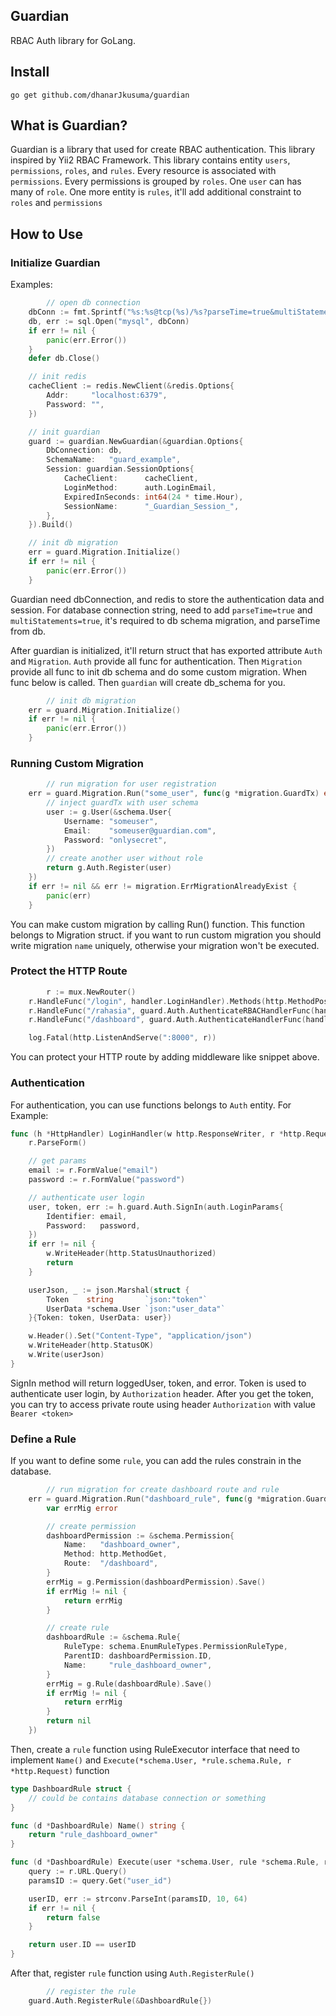 ## Guardian
RBAC Auth library for GoLang.

## Install

```console
go get github.com/dhanarJkusuma/guardian
```


## What is Guardian?
Guardian is a library that used for create RBAC authentication. This library inspired by Yii2 RBAC Framework.
This library contains entity `users`, `permissions`, `roles`, and `rules`. Every resource is associated with `permissions`. 
Every permissions is grouped by `roles`. One `user` can has many of `role`. One more entity is  `rules`, it'll add additional constraint to `roles` and `permissions` 



## How to Use
### Initialize Guardian

Examples:
```go
        // open db connection
	dbConn := fmt.Sprintf("%s:%s@tcp(%s)/%s?parseTime=true&multiStatements=true", "root", "", "127.0.0.1", "guard_example")
	db, err := sql.Open("mysql", dbConn)
	if err != nil {
		panic(err.Error())
	}
	defer db.Close()

	// init redis
	cacheClient := redis.NewClient(&redis.Options{
		Addr:     "localhost:6379",
		Password: "",
	})

	// init guardian
	guard := guardian.NewGuardian(&guardian.Options{
		DbConnection: db,
		SchemaName:   "guard_example",
		Session: guardian.SessionOptions{
			CacheClient:      cacheClient,
			LoginMethod:      auth.LoginEmail,
			ExpiredInSeconds: int64(24 * time.Hour),
			SessionName:      "_Guardian_Session_",
		},
	}).Build()

	// init db migration
	err = guard.Migration.Initialize()
	if err != nil {
		panic(err.Error())
	}
```
Guardian need dbConnection, and redis to store the authentication data and session. For database connection string, need to add
 `parseTime=true` and `multiStatements=true`, it's required to db schema migration, and parseTime from db.

After guardian is initialized, it'll return struct that has exported attribute `Auth` and `Migration`. `Auth` provide
all func for authentication. Then `Migration` provide all func to init db schema and do some custom migration.
When func below is called. Then `guardian` will create db_schema for you.
```go
        // init db migration
	err = guard.Migration.Initialize()
	if err != nil {
		panic(err.Error())
	}
```

### Running Custom Migration
```go
        // run migration for user registration
	err = guard.Migration.Run("some_user", func(g *migration.GuardTx) error {
		// inject guardTx with user schema
		user := g.User(&schema.User{
			Username: "someuser",
			Email:    "someuser@guardian.com",
			Password: "onlysecret",
		})
		// create another user without role
		return g.Auth.Register(user)
	})
	if err != nil && err != migration.ErrMigrationAlreadyExist {
		panic(err)
	}
```
You can make custom migration by calling Run() function. This function belongs to Migration struct.
if you want to run custom migration you should write migration `name` uniquely, otherwise your migration won't be executed.


### Protect the HTTP Route
```go
        r := mux.NewRouter()
	r.HandleFunc("/login", handler.LoginHandler).Methods(http.MethodPost)
	r.HandleFunc("/rahasia", guard.Auth.AuthenticateRBACHandlerFunc(handler.PrivateHandler)).Methods(http.MethodGet)
	r.HandleFunc("/dashboard", guard.Auth.AuthenticateHandlerFunc(handler.DashboardHandler)).Methods(http.MethodGet)

	log.Fatal(http.ListenAndServe(":8000", r))
```
You can protect your HTTP route by adding middleware like snippet above.

### Authentication
For authentication, you can use functions belongs to `Auth` entity.
For Example:
```go
func (h *HttpHandler) LoginHandler(w http.ResponseWriter, r *http.Request) {
	r.ParseForm()

	// get params
	email := r.FormValue("email")
	password := r.FormValue("password")

	// authenticate user login
	user, token, err := h.guard.Auth.SignIn(auth.LoginParams{
		Identifier: email,
		Password:   password,
	})
	if err != nil {
		w.WriteHeader(http.StatusUnauthorized)
		return
	}

	userJson, _ := json.Marshal(struct {
		Token    string       `json:"token"`
		UserData *schema.User `json:"user_data"`
	}{Token: token, UserData: user})

	w.Header().Set("Content-Type", "application/json")
	w.WriteHeader(http.StatusOK)
	w.Write(userJson)
}

```
SignIn method will return loggedUser, token, and error. Token is used to authenticate user login, by `Authorization` header.
After you get the token, you can try to access private route using header `Authorization` with value `Bearer <token>`

### Define a Rule
If you want to define some `rule`, you can add the rules constrain in the database.
```go
        // run migration for create dashboard route and rule
	err = guard.Migration.Run("dashboard_rule", func(g *migration.GuardTx) error {
		var errMig error

		// create permission
		dashboardPermission := &schema.Permission{
			Name:   "dashboard_owner",
			Method: http.MethodGet,
			Route:  "/dashboard",
		}
		errMig = g.Permission(dashboardPermission).Save()
		if errMig != nil {
			return errMig
		}

		// create rule
		dashboardRule := &schema.Rule{
			RuleType: schema.EnumRuleTypes.PermissionRuleType,
			ParentID: dashboardPermission.ID,
			Name:     "rule_dashboard_owner",
		}
		errMig = g.Rule(dashboardRule).Save()
		if errMig != nil {
			return errMig
		}
		return nil
	})
```
Then, create a `rule` function using RuleExecutor interface that need to implement `Name()` and `Execute(*schema.User, *rule.schema.Rule, r *http.Request)` function
```go
type DashboardRule struct {
	// could be contains database connection or something
}

func (d *DashboardRule) Name() string {
	return "rule_dashboard_owner"
}

func (d *DashboardRule) Execute(user *schema.User, rule *schema.Rule, r *http.Request) bool {
	query := r.URL.Query()
	paramsID := query.Get("user_id")

	userID, err := strconv.ParseInt(paramsID, 10, 64)
	if err != nil {
		return false
	}

	return user.ID == userID
}

```
After that, register `rule` function using `Auth.RegisterRule()`
```go
        // register the rule
	guard.Auth.RegisterRule(&DashboardRule{})
```